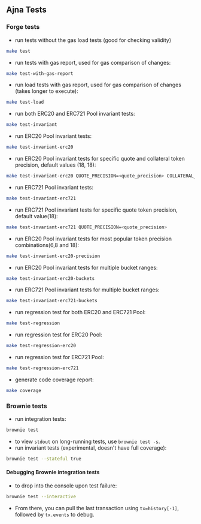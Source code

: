 ## Ajna Tests
### Forge tests
- run tests without the gas load tests (good for checking validity)
```bash
make test
```
- run tests with gas report, used for gas comparison of changes:
```bash
make test-with-gas-report
```
- run load tests with gas report, used for gas comparison of changes (takes longer to execute):
```bash
make test-load
```
- run both ERC20 and ERC721 Pool invariant tests:
```bash
make test-invariant
```
- run ERC20 Pool invariant tests:
```bash
make test-invariant-erc20
```
- run ERC20 Pool invariant tests for specific quote and collateral token precision, default values (18, 18):
```bash
make test-invariant-erc20 QUOTE_PRECISION=<quote_precision> COLLATERAL_PRECISION=<collateral_precision>
```
- run ERC721 Pool invariant tests:
```bash
make test-invariant-erc721
```
- run ERC721 Pool invariant tests for specific quote token precision, default value(18):
```bash
make test-invariant-erc721 QUOTE_PRECISION=<quote_precision>
```
- run ERC20 Pool invariant tests for most popular token precision combinations(6,8 and 18):
```bash
make test-invariant-erc20-precision
```
- run ERC20 Pool invariant tests for multiple bucket ranges:
```bash
make test-invariant-erc20-buckets
```
- run ERC721 Pool invariant tests for multiple bucket ranges:
```bash
make test-invariant-erc721-buckets
```
- run regression test for both ERC20 and ERC721 Pool:
```bash
make test-regression
```
- run regression test for ERC20 Pool:
```bash
make test-regression-erc20
```
- run regression test for ERC721 Pool:
```bash
make test-regression-erc721
```
- generate code coverage report:
```bash
make coverage
```

### Brownie tests
- run integration tests:
```bash
brownie test
```
- to view `stdout` on long-running tests, use `brownie test -s`.
- run invariant tests (experimental, doesn't have full coverage):
```bash
brownie test --stateful true
```

#### Debugging Brownie integration tests
- to drop into the console upon test failure:
```bash
brownie test --interactive
```
- From there, you can pull the last transaction using `tx=history[-1]`, followed by `tx.events` to debug.
